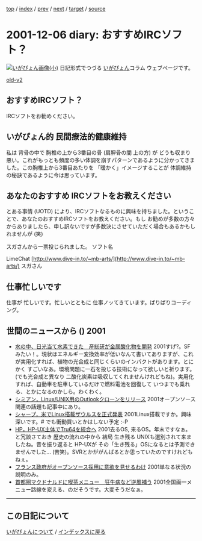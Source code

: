 [top](https://igapyon.github.io/diary/) 
 / [index](https://igapyon.github.io/diary/2001/index.html) 
 / [prev](https://igapyon.github.io/diary/2001/ig011204.html) 
 / [next](https://igapyon.github.io/diary/2001/ig011207.html) 
 / [target](https://igapyon.github.io/diary/2001/ig011206.html) 
 / [source](https://github.com/igapyon/diary/blob/gh-pages/2001/ig011206.html.src.md) 

2001-12-06 diary: おすすめIRCソフト？
=====================================================================================================
[![いがぴょん画像(小)](https://igapyon.github.io/diary/images/iga200306s.jpg "いがぴょん")](https://igapyon.github.io/diary/memo/memoigapyon.html) 日記形式でつづる [いがぴょん](https://igapyon.github.io/diary/memo/memoigapyon.html)コラム ウェブページです。

[old-v2](ig011206-orig.html)

## おすすめIRCソフト？

IRCソフトをお勧めください。


## いがぴょん的 民間療法的健康維持

私は 背骨の中で 胸椎の上から3番目の骨 (肩胛骨の間 上の方) が どうも収まり悪い。これがもっとも頻度の多い体調を崩すパターンであるように分かってきました。この胸椎上から3番目あたりを 「暖かく」イメージすることが 体調維持の秘訣であるように今は思っています。

## あなたのおすすめ IRCソフトをお教えください

とある事情 (UOTD) により、IRCソフトなるものに興味を持ちました。ということで、あなたのおすすめIRCソフトをお教えください。もし お勧めが多数の方々からありましたら、申し訳ないですが多数決にさせていただく場合もあるかもしれませんが
(笑)

スガさんから一票投じられました。
ソフト名


LimeChat
      [http://www.dive-in.to/~mb-arts/](http://www.dive-in.to/~mb-arts/)
スガさん




## 仕事忙しいです

仕事が 忙しいです。忙しいとともに 仕事ノッてきています。ばりばりコーディング。

## 世間のニュースから () 2001

* [水の中、日光当て水素できた　産総研が金属酸化物を開発](http://www.asahi.com/national/update/1206/004.html)  2001すげ?。SFみたい！。現状はエネルギー変換効率が低いなんて書いてありますが、これが実用化すれば、植物の光合成と同じくらいのインパクトがあります。とにかく すごいなあ。環境問題に一石を投じる技術になって欲しいと祈ります。(でも光合成と異なり 二酸化炭素は吸収してくれませんけれどもね)。実用化すれば、自動車を駐車しているだけで燃料電池を回復して いつまでも乗れる、とかになるのかしら。わくわく。
* [シミアン，Linux/UNIX用のOutlookクローンをリリース](http://www.zdnet.co.jp/enterprise/0112/04/01120411.html)  2001オープンソース関連の話題も記事中にあり。
* [シャープ，米でLinux搭載ザウルスを正式発表](http://www.zdnet.co.jp/enterprise/0112/04/01120412.html)  2001Linux搭載ですか。興味深いです。# でも衝動買いとかはしない予定 :-P
* [HP，HP-UX主体でTru64を統合へ](http://www.zdnet.co.jp/news/0112/03/e_unix.html)  2001去るOS, 来るOS。年末ですなぁ。と冗談さておき 歴史の流れの中から 結局 生き残る UNIXも選別されて来ましたね。昔を振り返ると HP-UXが その「生き残る」OSになるとは予測できませんでした… (苦笑)。SVRとかががんばるとか思っていたのですけれどもねぇ。
* [フランス政府がオープンソース採用に意欲を見せるわけ](http://japan.internet.com/linuxtoday/20011204/5.html)  2001単なる状況の説明のみ。
* [首都圏マクドナルドに喫茶メニュー　狂牛病など逆風補う](http://www.asahi.com/business/update/1206/007.html)  2001全国画一メニュー路線を変える、のだそうです。大変そうだなぁ。

----------------------------------------------------------------------------------------------------

## この日記について
[いがぴょんについて](https://igapyon.github.io/diary/memo/memoigapyon.html) / [インデックスに戻る](https://igapyon.github.io/diary/idxall.html)
